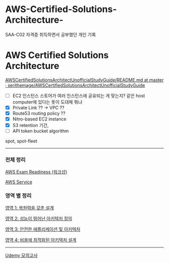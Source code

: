# AWS-Certified-Solutions-Architecture-
SAA-C02 자격증 취득하면서 공부했던 개인 기록

# AWS Certified Solutions Architecture

[AWSCertifiedSolutionsArchitectUnofficialStudyGuide/README.md at master · serithemage/AWSCertifiedSolutionsArchitectUnofficialStudyGuide](https://github.com/serithemage/AWSCertifiedSolutionsArchitectUnofficialStudyGuide/blob/master/README.md)

- [ ]  EC2 인스턴스 스토어가 여러 인스턴스에 공유되는 게 맞는지? 같은 host computer에 있다는 뜻이 도대체 뭐냐
- [x]  Private Link ?? → VPC ??
- [x]  Route53 routing policy ??
- [x]  Nitro-based EC2 instance
- [x]  S3 retention 기간,
- [ ]  API token bucket algorithm

spot, spot-fleet

---

### 전체 정리

[AWS Exam Readiness (워크샵)](https://www.notion.so/AWS-Exam-Readiness-a09865a48f334229b6a235c081a23f6e)

[AWS Service](https://www.notion.so/AWS-Service-d9b871590f6248af933993c833db31e1)

### 영역 별 정리

[영역 1: 복원력을 갖춘 설계](https://www.notion.so/1-c84814e911564ca2bbd45e827a2652ec)

[영역 2: 성능이 뛰어난 아키텍처 정의](https://www.notion.so/2-3829ded205aa48698d8e06792163331f)

[영역 3: 안전한 애플리케이션 및 아키텍처](https://www.notion.so/3-07943683920042c38bdac2ee8ae28bd2)

[영역 4: 비용에 최적화된 아키텍처 설계](https://www.notion.so/4-e22a40c12b854e7ba5cbbb8116daef33)

---

[Udemy 모의고사](https://www.notion.so/f6b9c6531b4a4b2888d230d898dc79ed)
